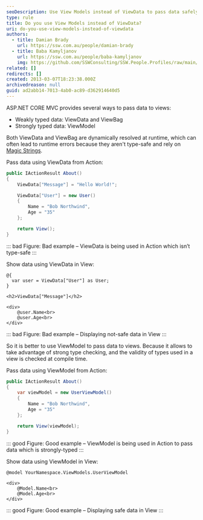 ```yaml
---
seoDescription: Use View Models instead of ViewData to pass data safely and efficiently in MVC applications.
type: rule
title: Do you use View Models instead of ViewData?
uri: do-you-use-view-models-instead-of-viewdata
authors:
  - title: Damian Brady
    url: https://ssw.com.au/people/damian-brady
  - title: Baba Kamyljanov
    url: https://ssw.com.au/people/baba-kamyljanov
    img: https://github.com/SSWConsulting/SSW.People.Profiles/raw/main/Baba-Kamyljanov/Images/Baba-Kamyljanov-Profile.jpg
related: []
redirects: []
created: 2013-03-07T18:23:38.000Z
archivedreason: null
guid: ad2abb14-7013-4ab0-ac89-d362914640d5
---
```


ASP.NET CORE MVC provides several ways to pass data to views:

* Weakly typed data: ViewData and ViewBag
* Strongly typed data: ViewModel

<!--endintro-->

Both ViewData and ViewBag are dynamically resolved at runtime, which can often lead to runtime errors because they aren't type-safe and rely on [Magic Strings](https://en.wikipedia.org/wiki/Magic_string).

Pass data using ViewData from Action:

```csharp
public IActionResult About()
{
    ViewData["Message"] = "Hello World!";

    ViewData["User"] = new User()
    {
        Name = "Bob Northwind",
        Age = "35"
    };

    return View();
}
```

::: bad
Figure: Bad example – ViewData is being used in Action which isn’t type-safe
:::

Show data using ViewData in View:

```razor
@{
  var user = ViewData["User"] as User;
}

<h2>ViewData["Message"]</h2>

<div>
    @user.Name<br>
    @user.Age<br>
</div>
```

::: bad
Figure: Bad example – Displaying not-safe data in View
:::

So it is better to use ViewModel to pass data to views. Because it allows to take advantage of strong type checking, and the validity of types used in a view is checked at compile time.

Pass data using ViewModel from Action:

```csharp
public IActionResult About()
{
    var viewModel = new UserViewModel()
    {
        Name = "Bob Northwind",
        Age = "35"
    };

    return View(viewModel);
}
```

::: good
Figure: Good example – ViewModel is being used in Action to pass data which is strongly-typed
:::

Show data using ViewModel in View:

```razor
@model YourNamespace.ViewModels.UserViewModel

<div>
    @Model.Name<br>
    @Model.Age<br>
</div>
```

::: good
Figure: Good example – Displaying safe data in View
:::
